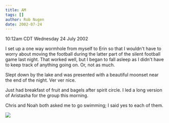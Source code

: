 ```yaml
---
title: AM
tags: []
author: Rob Nugen
date: 2002-07-24
---
```


<p class=date>10:12am CDT Wednesday 24 July 2002</p>

<p>I set up a one way wormhole from myself to Erin so that I wouldn't
have to worry about moving the football during the latter part of the
silent football game last night.  That worked well, but I began to
fall asleep as I didn't have to keep track of anything going on.  Or,
not as much.</p>

<p>Slept down by the lake and was presented with a beautiful moonset
near the end of the night.  Ver ver nice.</p>

<p>Just had breakfast of fruit and bagels after spirit circle.  I led
a long version of Aristasha for the group this morning.</p>

<p>Chris and Noah both asked me to go swimming; I said yes to each of them.</p>

<p><img src="/images/rob/wL-ROB.gif"/></p>
